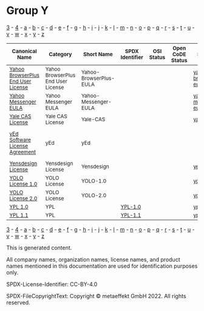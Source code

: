 # Group Y

[3](../[3]/README.md) -
[4](../[4]/README.md) -
[a](../[a]/README.md) - 
[b](../[b]/README.md) - 
[c](../[c]/README.md) - 
[d](../[d]/README.md) - 
[e](../[e]/README.md) - 
[f](../[f]/README.md) - 
[g](../[g]/README.md) - 
[h](../[h]/README.md) - 
[i](../[i]/README.md) - 
[j](../[j]/README.md) - 
[k](../[k]/README.md) - 
[l](../[l]/README.md) - 
[m](../[m]/README.md) - 
[n](../[n]/README.md) - 
[o](../[o]/README.md) - 
[p](../[p]/README.md) - 
[q](../[q]/README.md) - 
[r](../[r]/README.md) - 
[s](../[s]/README.md) - 
[t](../[t]/README.md) - 
[u](../[u]/README.md) - 
[v](../[v]/README.md) - 
[w](../[w]/README.md) - 
[x](../[x]/README.md) - 
[y](../[y]/README.md) - 
[z](../[z]/README.md)

|<sup>Canonical Name</sup>|<sup>Category</sup>|<sup>Short Name</sup>|<sup>SPDX Identifier</sup>|<sup>OSI Status</sup>|<sup>Open CoDE Status</sup>|<sup>ScanCode</sup>|<sup>Matched ScanCode</sup>|<sup>Type</sup>|
| --- | --- | --- | --- | --- | --- | --- | --- | --- |
|<sup>[Yahoo BrowserPlus End User License]([ya]/Yahoo-BrowserPlus-End-User-License.yaml)</sup>|<sup>Yahoo BrowserPlus End User License</sup>|<sup>Yahoo-BrowserPlus-EULA</sup>| | |<sup> </sup>|<sup>[yahoo-browserplus-eula](https://github.com/nexB/scancode-toolkit/blob/develop/src/licensedcode/data/licenses/yahoo-browserplus-eula.LICENSE)</sup>|<sup>[yahoo-browserplus-eula](https://github.com/nexB/scancode-toolkit/blob/develop/src/licensedcode/data/licenses/yahoo-browserplus-eula.LICENSE)</sup>|<sup>terms</sup>|
|<sup>[Yahoo Messenger EULA]([ya]/Yahoo-Messenger-EULA.yaml)</sup>|<sup>Yahoo Messenger EULA</sup>|<sup>Yahoo-Messenger-EULA</sup>| | |<sup> </sup>|<sup>[yahoo-messenger-eula](https://github.com/nexB/scancode-toolkit/blob/develop/src/licensedcode/data/licenses/yahoo-messenger-eula.LICENSE)</sup>|<sup>[yahoo-messenger-eula](https://github.com/nexB/scancode-toolkit/blob/develop/src/licensedcode/data/licenses/yahoo-messenger-eula.LICENSE)</sup>|<sup>terms</sup>|
|<sup>[Yale CAS License]([ya]/Yale-CAS-License.yaml)</sup>|<sup>Yale CAS License</sup>|<sup>Yale-CAS</sup>| | |<sup> </sup>|<sup>[yale-cas](https://github.com/nexB/scancode-toolkit/blob/develop/src/licensedcode/data/licenses/yale-cas.LICENSE)</sup>|<sup>[yale-cas](https://github.com/nexB/scancode-toolkit/blob/develop/src/licensedcode/data/licenses/yale-cas.LICENSE)</sup>|<sup>terms</sup>|
|<sup>[yEd Software License Agreement]([ye]/yEd-Software-License-Agreement.yaml)</sup>|<sup>yEd</sup>|<sup>yEd</sup>| | |<sup> </sup>| |<sup>[unknown-license-reference](https://github.com/nexB/scancode-toolkit/blob/develop/src/licensedcode/data/licenses/unknown-license-reference.LICENSE), [warranty-disclaimer](https://github.com/nexB/scancode-toolkit/blob/develop/src/licensedcode/data/licenses/warranty-disclaimer.LICENSE)</sup>|<sup>terms</sup>|
|<sup>[Yensdesign License]([ye]/Yensdesign-License.yaml)</sup>|<sup>Yensdesign License</sup>|<sup>Yensdesign</sup>| | |<sup> </sup>|<sup>[yensdesign](https://github.com/nexB/scancode-toolkit/blob/develop/src/licensedcode/data/licenses/yensdesign.LICENSE)</sup>|<sup>[yensdesign](https://github.com/nexB/scancode-toolkit/blob/develop/src/licensedcode/data/licenses/yensdesign.LICENSE)</sup>|<sup>terms</sup>|
|<sup>[YOLO License 1.0]([yo]/YOLO-License-1.0.yaml)</sup>|<sup>YOLO License</sup>|<sup>YOLO-1.0</sup>| | |<sup> </sup>|<sup>[yolo-1.0](https://github.com/nexB/scancode-toolkit/blob/develop/src/licensedcode/data/licenses/yolo-1.0.LICENSE)</sup>|<sup>[yolo-1.0](https://github.com/nexB/scancode-toolkit/blob/develop/src/licensedcode/data/licenses/yolo-1.0.LICENSE)</sup>|<sup>terms</sup>|
|<sup>[YOLO License 2.0]([yo]/YOLO-License-2.0.yaml)</sup>|<sup>YOLO License</sup>|<sup>YOLO-2.0</sup>| | |<sup> </sup>|<sup>[yolo-2.0](https://github.com/nexB/scancode-toolkit/blob/develop/src/licensedcode/data/licenses/yolo-2.0.LICENSE)</sup>|<sup>[yolo-2.0](https://github.com/nexB/scancode-toolkit/blob/develop/src/licensedcode/data/licenses/yolo-2.0.LICENSE)</sup>|<sup>terms</sup>|
|<sup>[YPL 1.0]([yp]/YPL-1.0.yaml)</sup>|<sup>YPL</sup>|<sup> </sup>|<sup>[YPL-1.0](https://spdx.org/licenses/YPL-1.0.html)</sup>| |<sup> </sup>|<sup>[ypl-1.0](https://github.com/nexB/scancode-toolkit/blob/develop/src/licensedcode/data/licenses/ypl-1.0.LICENSE)</sup>|<sup>[ypl-1.0](https://github.com/nexB/scancode-toolkit/blob/develop/src/licensedcode/data/licenses/ypl-1.0.LICENSE)</sup>|<sup>terms</sup>|
|<sup>[YPL 1.1]([yp]/YPL-1.1.yaml)</sup>|<sup>YPL</sup>|<sup> </sup>|<sup>[YPL-1.1](https://spdx.org/licenses/YPL-1.1.html)</sup>| |<sup> </sup>|<sup>[ypl-1.1](https://github.com/nexB/scancode-toolkit/blob/develop/src/licensedcode/data/licenses/ypl-1.1.LICENSE)</sup>|<sup>[ypl-1.1](https://github.com/nexB/scancode-toolkit/blob/develop/src/licensedcode/data/licenses/ypl-1.1.LICENSE)</sup>|<sup>terms</sup>|

[3](../[3]/README.md) -
[4](../[4]/README.md) -
[a](../[a]/README.md) - 
[b](../[b]/README.md) - 
[c](../[c]/README.md) - 
[d](../[d]/README.md) - 
[e](../[e]/README.md) - 
[f](../[f]/README.md) - 
[g](../[g]/README.md) - 
[h](../[h]/README.md) - 
[i](../[i]/README.md) - 
[j](../[j]/README.md) - 
[k](../[k]/README.md) - 
[l](../[l]/README.md) - 
[m](../[m]/README.md) - 
[n](../[n]/README.md) - 
[o](../[o]/README.md) - 
[p](../[p]/README.md) - 
[q](../[q]/README.md) - 
[r](../[r]/README.md) - 
[s](../[s]/README.md) - 
[t](../[t]/README.md) - 
[u](../[u]/README.md) - 
[v](../[v]/README.md) - 
[w](../[w]/README.md) - 
[x](../[x]/README.md) - 
[y](../[y]/README.md) - 
[z](../[z]/README.md)


This is generated content.

All company names, organization names, license names, and product names mentioned in this documentation are used for identification purposes only.

SPDX-License-Identifier: CC-BY-4.0

SPDX-FileCopyrightText: Copyright © metaeffekt GmbH 2022. All rights reserved.
